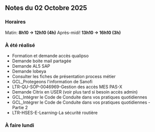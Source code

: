 ## Notes du 02 Octobre 2025

### Horaires 
Matin: **8h10 → 12h10 (4h)**
Après-midi! **13h10 → 16h10 (3h)**

### À été réalisé
- Formation et demande accès qualipso
- Demande boite mail partagée
- Demande AL5 SAP
- Demande Iobeya
- Consulter les fiches de présentation process métier
- GCL_Protegeons l'information de Sanofi
- LTR-QU-SOP-0046969-Gestion des accès MES PAS-X
- Demande Citrix en USER (voir plus tard si besoin accès admin)
- GCL_Intégrer le Code de Conduite dans vos pratiques quotidiennes
- GCL_Intégrer le Code de Conduite dans vos pratiques quotidiennes - Partie 2
- LTR-HSES-E-Learning-La sécurité routière


### À faire lundi